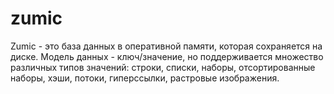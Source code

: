 # zumic

Zumic - это база данных в оперативной памяти, которая сохраняется на диске.
Модель данных - ключ/значение, но поддерживается множество различных типов
значений: строки, списки, наборы, отсортированные наборы, хэши, потоки,
гиперссылки, растровые изображения.
